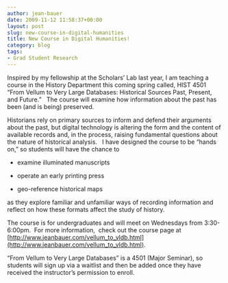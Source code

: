 ```yaml
---
author: jean-bauer
date: 2009-11-12 11:58:37+00:00
layout: post
slug: new-course-in-digital-humanities
title: New Course in Digital Humanities!
category: blog
tags:
- Grad Student Research
---
```


Inspired by my fellowship at the Scholars’ Lab last year, I am teaching a course in the History Department this coming spring called, HIST 4501 “From Vellum to Very Large Databases: Historical Sources Past, Present, and Future.”   The course will examine how information about the past has been (and is being) preserved.

Historians rely on primary sources to inform and defend their arguments about the past, but digital technology is altering the form and the content of available records and, in the process, raising fundamental questions about the nature of historical analysis.   I have designed the course to be “hands on,” so students will have the chance to



	
  * examine illuminated manuscripts

	
  * operate an early printing press

	
  * geo-reference historical maps


as they explore familiar and unfamiliar ways of recording information and reflect on how these formats affect the study of history.

The course is for undergraduates and will meet on Wednesdays from 3:30-6:00pm.  For more information,  check out the course page at [http://www.jeanbauer.com/vellum_to_vldb.html](http://www.jeanbauer.com/vellum_to_vldb.html).

“From Vellum to Very Large Databases” is a 4501 (Major Seminar), so students will sign up via a waitlist and then be added once they have received the instructor’s permission to enroll.
